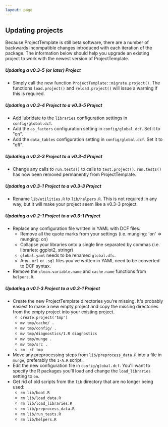 ```yaml
---
layout: page
---
```

## Updating projects
Because ProjectTemplate is still beta software, there are a number of backwards incompatible changes introduced with each iteration of the package. The information below should help you upgrade an existing project to work with the newest version of ProjectTemplate.

##### Updating a v0.3-5 (or later) Project

* Simply call the new function `ProjectTemplate::migrate.project()`.  The functions `load.project()` and `reload.project()` will issue a warning if this is required.

##### Updating a v0.3-4 Project to a v0.3-5 Project

* Add lubridate to the `libraries` configuration settings in `config/global.dcf`.
* Add the `as_factors` configuration setting in `config/global.dcf`. Set it to "on".
* Add the `data_tables` configuration setting in `config/global.dcf`. Set it to "off".

##### Updating a v0.3-3 Project to a v0.3-4 Project

* Change any calls to `run.tests()` to calls to `test.project()`. `run.tests()` has now been removed permanently from ProjectTemplate.

##### Updating a v0.3-1 Project to a v0.3-3 Project

* Rename `lib/utilities.R` to `lib/helpers.R`. This is not required in any way, but it will make your project seem like a v0.3-3 project.

##### Updating a v0.2-1 Project to a v0.3-1 Project

* Replace any configuration file written in YAML with DCF files.
  * Remove all the quote marks from your settings (i.e. munging: 'on' => munging: on)
  * Collapse your libraries onto a single line separated by commas (i.e. libraries: ggplot2, stringr)
  * `global.yaml` needs to be renamed `global.dfc`.
  * Any `.url` or `.sql` files you've written in YAML need to be converted to DCF syntax.
* Remove the `clean.variable.name` and `cache.name` functions from `helpers.R`.

##### Updating a v0.1-3 Project to a v0.3-1 Project

* Create the new ProjectTemplate directories you're missing. It's probably easiest to make a new empty project and copy the missing directories from the empty project into your existing project.
  * `create.project('tmp')`
  * `mv tmp/cache/ .`
  * `mv tmp/config/ .`
  * `mv tmp/diagnostics/1.R diagnostics`
  * `mv tmp/munge .`
  * `mv tmp/src .`
  * `rm -rf tmp`
* Move any preprocessing steps from `lib/preprocess_data.R` into a file in `munge`, preferably the `1-A.R` script.
* Edit the new configuration file in `config/global.dcf`. You'll want to specify the R packages you'll load and change the `load_libraries` setting to `on`.
* Get rid of old scripts from the `lib` directory that are no longer being used:
  * `rm lib/boot.R`
  * `rm lib/load_data.R`
  * `rm lib/load_libraries.R`
  * `rm lib/preprocess_data.R`
  * `rm lib/run_tests.R`
  * `rm lib/helpers.R`
